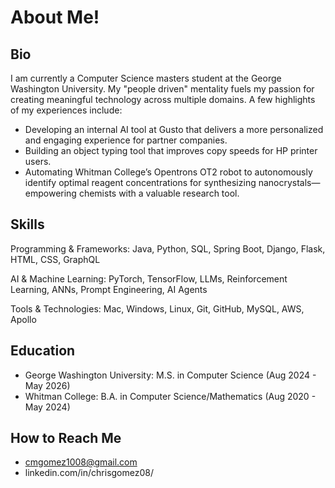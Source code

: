# About Me!
## Bio
I am currently a Computer Science masters student at the George Washington University. My "people driven" mentality fuels my passion for creating meaningful technology across multiple domains. A few highlights of my experiences include: 
- Developing an internal AI tool at Gusto that delivers a more personalized and engaging experience for partner companies.
- Building an object typing tool that improves copy speeds for HP printer users.
- Automating Whitman College’s Opentrons OT2 robot to autonomously identify optimal reagent concentrations for synthesizing nanocrystals—empowering chemists with a valuable research tool.

## Skills
Programming & Frameworks: Java, Python, SQL, Spring Boot, Django, Flask, HTML, CSS, GraphQL

AI & Machine Learning: PyTorch, TensorFlow, LLMs, Reinforcement Learning, ANNs, Prompt Engineering, AI Agents 

Tools & Technologies: Mac, Windows, Linux, Git, GitHub, MySQL, AWS, Apollo

## Education
- George Washington University: M.S. in Computer Science (Aug 2024 - May 2026)
- Whitman College: B.A. in Computer Science/Mathematics (Aug 2020 - May 2024)

## How to Reach Me
- cmgomez1008@gmail.com
- linkedin.com/in/chrisgomez08/
<!--
**gomezc08/gomezc08** is a ✨ _special_ ✨ repository because its `README.md` (this file) appears on your GitHub profile.

Here are some ideas to get you started:

- 🔭 I’m currently working on ...
- 🌱 I’m currently learning ...
- 👯 I’m looking to collaborate on ...
- 🤔 I’m looking for help with ...
- 💬 Ask me about ...
- 📫 How to reach me: ...
- 😄 Pronouns: ...
- ⚡ Fun fact: ...
-->
